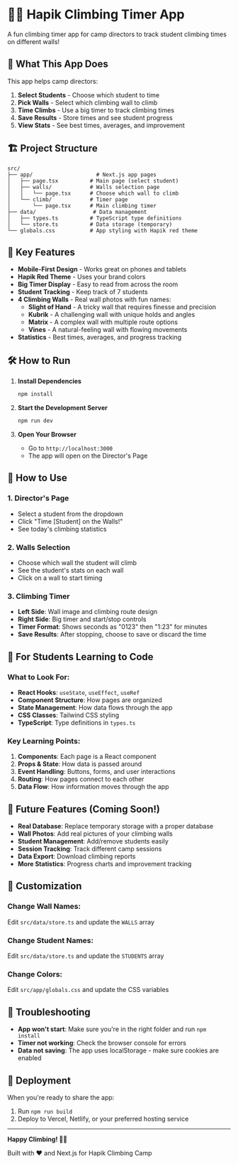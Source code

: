 # 🧗‍♀️ Hapik Climbing Timer App

A fun climbing timer app for camp directors to track student climbing times on different walls!

## 🚀 What This App Does

This app helps camp directors:
1. **Select Students** - Choose which student to time
2. **Pick Walls** - Select which climbing wall to climb
3. **Time Climbs** - Use a big timer to track climbing times
4. **Save Results** - Store times and see student progress
5. **View Stats** - See best times, averages, and improvement

## 🏗️ Project Structure

```
src/
├── app/                    # Next.js app pages
│   ├── page.tsx          # Main page (select student)
│   ├── walls/            # Walls selection page
│   │   └── page.tsx      # Choose which wall to climb
│   └── climb/            # Timer page
│       └── page.tsx      # Main climbing timer
├── data/                  # Data management
│   ├── types.ts          # TypeScript type definitions
│   └── store.ts          # Data storage (temporary)
└── globals.css           # App styling with Hapik red theme
```

## 🎨 Key Features

- **Mobile-First Design** - Works great on phones and tablets
- **Hapik Red Theme** - Uses your brand colors
- **Big Timer Display** - Easy to read from across the room
- **Student Tracking** - Keep track of 7 students
- **4 Climbing Walls** - Real wall photos with fun names:
  - **Slight of Hand** - A tricky wall that requires finesse and precision
  - **Kubrik** - A challenging wall with unique holds and angles  
  - **Matrix** - A complex wall with multiple route options
  - **Vines** - A natural-feeling wall with flowing movements
- **Statistics** - Best times, averages, and progress tracking

## 🛠️ How to Run

1. **Install Dependencies**
   ```bash
   npm install
   ```

2. **Start the Development Server**
   ```bash
   npm run dev
   ```

3. **Open Your Browser**
   - Go to `http://localhost:3000`
   - The app will open on the Director's Page

## 📱 How to Use

### 1. Director's Page
- Select a student from the dropdown
- Click "Time [Student] on the Walls!"
- See today's climbing statistics

### 2. Walls Selection
- Choose which wall the student will climb
- See the student's stats on each wall
- Click on a wall to start timing

### 3. Climbing Timer
- **Left Side**: Wall image and climbing route design
- **Right Side**: Big timer and start/stop controls
- **Timer Format**: Shows seconds as "0123" then "1:23" for minutes
- **Save Results**: After stopping, choose to save or discard the time

## 🎯 For Students Learning to Code

### What to Look For:
- **React Hooks**: `useState`, `useEffect`, `useRef`
- **Component Structure**: How pages are organized
- **State Management**: How data flows through the app
- **CSS Classes**: Tailwind CSS styling
- **TypeScript**: Type definitions in `types.ts`

### Key Learning Points:
1. **Components**: Each page is a React component
2. **Props & State**: How data is passed around
3. **Event Handling**: Buttons, forms, and user interactions
4. **Routing**: How pages connect to each other
5. **Data Flow**: How information moves through the app

## 🔮 Future Features (Coming Soon!)

- **Real Database**: Replace temporary storage with a proper database
- **Wall Photos**: Add real pictures of your climbing walls
- **Student Management**: Add/remove students easily
- **Session Tracking**: Track different camp sessions
- **Data Export**: Download climbing reports
- **More Statistics**: Progress charts and improvement tracking

## 🎨 Customization

### Change Wall Names:
Edit `src/data/store.ts` and update the `WALLS` array

### Change Student Names:
Edit `src/data/store.ts` and update the `STUDENTS` array

### Change Colors:
Edit `src/app/globals.css` and update the CSS variables

## 🐛 Troubleshooting

- **App won't start**: Make sure you're in the right folder and run `npm install`
- **Timer not working**: Check the browser console for errors
- **Data not saving**: The app uses localStorage - make sure cookies are enabled

## 🚀 Deployment

When you're ready to share the app:
1. Run `npm run build`
2. Deploy to Vercel, Netlify, or your preferred hosting service

---

**Happy Climbing! 🧗‍♂️**

Built with ❤️ and Next.js for Hapik Climbing Camp
